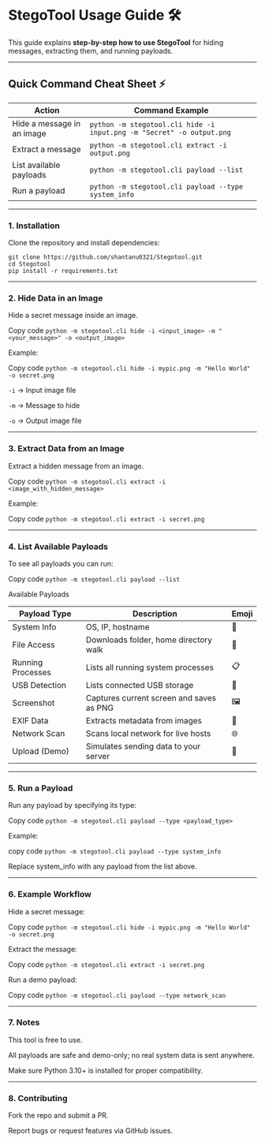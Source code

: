 # StegoTool Usage Guide 🛠️

This guide explains **step-by-step how to use StegoTool** for hiding messages, extracting them, and running payloads.

---

## Quick Command Cheat Sheet ⚡

| Action                     | Command Example |
|-----------------------------|----------------|
| Hide a message in an image  | `python -m stegotool.cli hide -i input.png -m "Secret" -o output.png` |
| Extract a message           | `python -m stegotool.cli extract -i output.png` |
| List available payloads     | `python -m stegotool.cli payload --list` |
| Run a payload               | `python -m stegotool.cli payload --type system_info` |

---

### 1. Installation

Clone the repository and install dependencies:

```
git clone https://github.com/shantanu0321/Stegotool.git
cd Stegotool
pip install -r requirements.txt
```

---

### 2. Hide Data in an Image

Hide a secret message inside an image.

Copy code
`python -m stegotool.cli hide -i <input_image> -m "<your_message>" -o <output_image>`

Example:

Copy code
`python -m stegotool.cli hide -i mypic.png -m "Hello World" -o secret.png`

`-i` → Input image file

`-m` → Message to hide

`-o` → Output image file

---

### 3. Extract Data from an Image
   
Extract a hidden message from an image.

Copy code
`python -m stegotool.cli extract -i <image_with_hidden_message>`

Example:

Copy code
`python -m stegotool.cli extract -i secret.png`

---

### 4. List Available Payloads

To see all payloads you can run:


Copy code
`python -m stegotool.cli payload --list`

 Available Payloads

| Payload Type       | Description                               | Emoji |
|-------------------|-------------------------------------------|-------|
| System Info        | OS, IP, hostname                          | 🧠    |
| File Access        | Downloads folder, home directory walk     | 📂    |
| Running Processes  | Lists all running system processes        | 📋    |
| USB Detection      | Lists connected USB storage               | 💾    |
| Screenshot         | Captures current screen and saves as PNG  | 🖼    |
| EXIF Data          | Extracts metadata from images             | 🧬    |
| Network Scan       | Scans local network for live hosts        | 🌐    |
| Upload (Demo)      | Simulates sending data to your server     | 🚨    |
---

### 5. Run a Payload

Run any payload by specifying its type:

Copy code
`python -m stegotool.cli payload --type <payload_type>`

Example:

copy code
`python -m stegotool.cli payload --type system_info`

Replace system_info with any payload from the list above.

---

### 6. Example Workflow

Hide a secret message:

Copy code
`python -m stegotool.cli hide -i mypic.png -m "Hello World" -o secret.png`

Extract the message:

Copy code
`python -m stegotool.cli extract -i secret.png`

Run a demo payload:

Copy code
`python -m stegotool.cli payload --type network_scan`

---

### 7. Notes
This tool is free to use.

All payloads are safe and demo-only; no real system data is sent anywhere.

Make sure Python 3.10+ is installed for proper compatibility.

---

### 8. Contributing
Fork the repo and submit a PR.

Report bugs or request features via GitHub issues.

